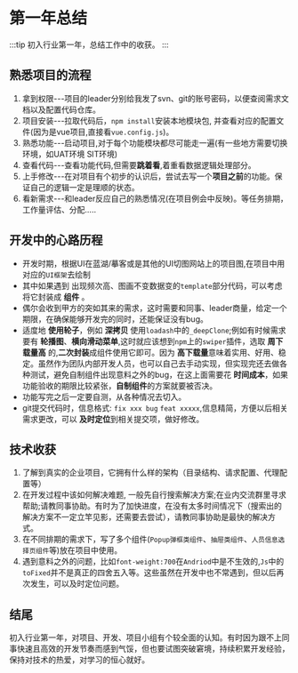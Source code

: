 # 第一年总结
:::tip
初入行业第一年，总结工作中的收获。
:::
## 熟悉项目的流程
  1. 拿到权限---项目的leader分别给我发了svn、git的账号密码，以便查阅需求文档以及配置代码仓库。
  2. 项目安装---拉取代码后，`npm install`安装本地模块包, 并查看对应的配置文件(因为是vue项目,直接看`vue.config.js`)。
  3. 熟悉功能---启动项目,对于每个功能模块都尽可能走一遍(有一些地方需要切换环境，如UAT环境 SIT环境)
  4. 查看代码---查看功能代码,但需要**跳着看**,着重看数据逻辑处理部分。
  5. 上手修改---在对项目有个初步的认识后，尝试去写一个**项目之前**的功能。保证自己的逻辑一定是理顺的状态。
  6. 看新需求---和leader反应自己的熟悉情况(在项目例会中反映)。等任务排期，工作量评估、分配.....
## 开发中的心路历程
  - 开发时期，根据UI在蓝湖/摹客或是其他的UI切图网站上的项目图,在项目中用对应的`UI框架`去绘制
  - 其中如果遇到 出现频次高、图画不变数据变的`template`部分代码，可以考虑将它封装成 **组件** 。
  - 偶尔会收到甲方的突如其来的需求，这时需要和同事、leader商量，给定一个期限，在确保能够开发完的同时，还能保证没有bug。
  - 适度地 **使用轮子**，例如 **深拷贝** 使用`loadash`中的`_deepClone`;例如有时候需求要有 **轮播图**、**横向滑动菜单**,这时就应该想到`npm`上的`swiper`插件，选取 **周下载量高** 的,**二次封装**成组件使用它即可。因为 **高下载量**意味着实用、好用、稳定。虽然作为团队内部开发人员，也可以自己去手动实现，但实现完还去做各种测试，避免自制组件出现意料之外的bug，在这上面需要花 **时间成本**，如果功能验收的期限比较紧张，**自制组件**的方案就要被否决。
  - 功能写完之后一定要自测，从各种情况去切入。
  - git提交代码时，信息格式: `fix xxx bug` `feat xxxxx`,信息精简，方便以后相关需求更改，可以 **及时定位**到相关提交项，做好修改。

## 技术收获
   1. 了解到真实的企业项目，它拥有什么样的架构（目录结构、请求配置、代理配置等）
   2. 在开发过程中该如何解决难题, 一般先自行搜索解决方案;在业内交流群里寻求帮助;请教同事协助。有时为了加快进度，在没有太多时间情况下（搜索出的解决方案不一定立竿见影，还需要去尝试），请教同事协助是最快的解决方式。 
   3. 在不同排期的需求下，写了多个组件(`Popup弹框类组件`、`抽屉类组件`、`人员信息选择页组件`等)放在项目中使用。
   4. 遇到意料之外的问题，比如`font-weight:700`在`Andriod`中是不生效的,`Js`中的`toFixed`并不是真正的四舍五入等。这些虽然在开发中也不常遇到，但以后再次发生，可以及时定位问题。

## 结尾
  初入行业第一年，对项目、开发、项目小组有个较全面的认知。有时因为跟不上同事快速且高效的开发节奏而感到气馁，但也要试图突破窘境，持续积累开发经验，保持对技术的热爱，对学习的恒心就好。